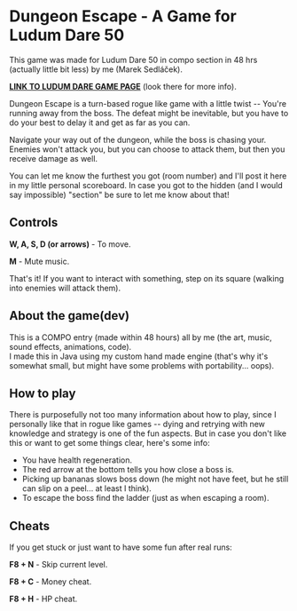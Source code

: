 # Dungeon Escape - A Game for Ludum Dare 50

This game was made for Ludum Dare 50 in compo section in 48 hrs (actually little bit less) by me (Marek Sedláček).

**[LINK TO LUDUM DARE GAME PAGE](https://ldjam.com/events/ludum-dare/50/dungeon-escape)** (look there for more info).

Dungeon Escape is a turn-based rogue like game with a little twist -- You're running away from the boss. 
The defeat might be inevitable, but you have to do your best to delay it and get as far as you can.

Navigate your way out of the dungeon, while the boss is chasing your. Enemies won't attack you, but you can choose to attack them, but then you receive damage as well.

You can let me know the furthest you got (room number) and I'll post it here in my little personal scoreboard. In case you got to the hidden (and I would say impossible) "section" be sure to let me know about that!

## Controls
**W, A, S, D (or arrows)** - To move.

**M** - Mute music.

That's it! If you want to interact with something, step on its square (walking into enemies will attack them).


## About the game(dev)
This is a COMPO entry (made within 48 hours) all by me (the art, music, sound effects, animations, code).  
I made this in Java using my custom hand made engine (that's why it's somewhat small, but might have some problems with portability... oops).

## How to play
There is purposefully not too many information about how to play, since I personally like that in rogue like games -- dying and retrying with new knowledge and strategy is one of the fun aspects. But in case you don't like this or want to get some things clear, here's some info:

* You have health regeneration.
* The red arrow at the bottom tells you how close a boss is.
* Picking up bananas slows boss down (he might not have feet, but he still can slip on a peel... at least I think).
* To escape the boss find the ladder (just as when escaping a room).


## Cheats
If you get stuck or just want to have some fun after real runs:

**F8 + N** - Skip current level.

**F8 + C** - Money cheat.

**F8 + H** - HP cheat.